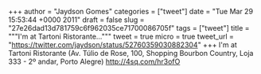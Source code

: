 
+++
author = "Jaydson Gomes"
categories = ["tweet"]
date = "Tue Mar 29 15:53:44 +0000 2011"
draft = false
slug = "27e26dad13d781759c6f962035ce71700086705f"
tags = ["tweet"]
title = """I'm at Tartoni Ristorante..."""
tweet = true
micro = true
tweet_url = "https://twitter.com/jaydson/status/52760359030882304"
+++
I'm at Tartoni Ristorante (Av. Túlio de Rose, 100, Shopping Bourbon Country, Loja 333 - 2º andar, Porto Alegre) http://4sq.com/hr3ofO
